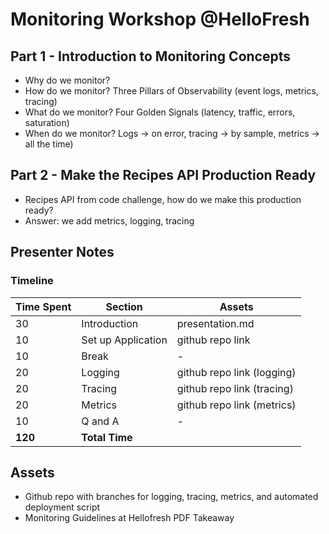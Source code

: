 # Monitoring Workshop @HelloFresh

## Part 1 - Introduction to Monitoring Concepts
- Why do we monitor?
- How do we monitor? Three Pillars of Observability (event logs, metrics, tracing)
- What do we monitor? Four Golden Signals (latency, traffic, errors, saturation)
- When do we monitor? Logs -> on error, tracing -> by sample, metrics -> all the time)

## Part 2 - Make the Recipes API Production Ready
- Recipes API from code challenge, how do we make this production ready?
- Answer: we add metrics, logging, tracing

## Presenter Notes
### Timeline
|Time Spent|Section|Assets|
|--|--|--|
|30|Introduction|presentation.md|
|10|Set up Application|github repo link|
|10|Break|-|
|20|Logging|github repo link (logging)|
|20|Tracing|github repo link (tracing)|
|20|Metrics|github repo link (metrics)|
|10|Q and A|-|
|**120**|**Total Time**||

## Assets
- Github repo with branches for logging, tracing, metrics, and automated deployment script
- Monitoring Guidelines at Hellofresh PDF Takeaway

